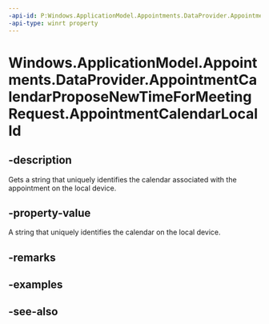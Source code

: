 ----api-id: P:Windows.ApplicationModel.Appointments.DataProvider.AppointmentCalendarProposeNewTimeForMeetingRequest.AppointmentCalendarLocalId
-api-type: winrt property
---<!-- Property syntaxpublic string AppointmentCalendarLocalId { get; }--># Windows.ApplicationModel.Appointments.DataProvider.AppointmentCalendarProposeNewTimeForMeetingRequest.AppointmentCalendarLocalId## -descriptionGets a string that uniquely identifies the calendar associated with the appointment on the local device.## -property-valueA string that uniquely identifies the calendar on the local device.## -remarks## -examples## -see-also
